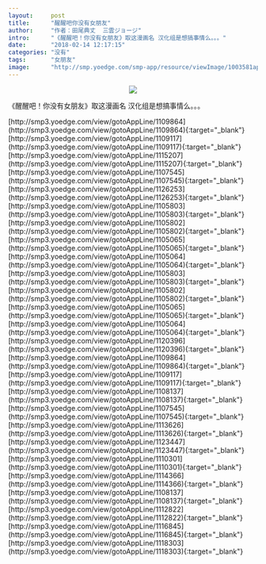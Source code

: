 ```yaml
---
layout:     post
title:      "醒醒吧你没有女朋友"
author:     "作者：田尾典丈  三雲ジョージ"
intro:      "《醒醒吧！你没有女朋友》取这漫画名 汉化组是想搞事情么。。。"
date:       "2018-02-14 12:17:15"
categories: "没有"
tags:       "女朋友"
image:      "http://smp.yoedge.com/smp-app/resource/viewImage/1003581appline.png"
---
```

<div style="text-align: center">
<p><img src="http://smp.yoedge.com/smp-app/resource/viewImage/1003581appline.png"/></p>
</div>
<p class="post-meta">
<span>《醒醒吧！你没有女朋友》取这漫画名 汉化组是想搞事情么。。。</span>
</p>
[http://smp3.yoedge.com/view/gotoAppLine/1109864](http://smp3.yoedge.com/view/gotoAppLine/1109864){:target="_blank"}
[http://smp3.yoedge.com/view/gotoAppLine/1109117](http://smp3.yoedge.com/view/gotoAppLine/1109117){:target="_blank"}
[http://smp3.yoedge.com/view/gotoAppLine/1115207](http://smp3.yoedge.com/view/gotoAppLine/1115207){:target="_blank"}
[http://smp3.yoedge.com/view/gotoAppLine/1107545](http://smp3.yoedge.com/view/gotoAppLine/1107545){:target="_blank"}
[http://smp3.yoedge.com/view/gotoAppLine/1126253](http://smp3.yoedge.com/view/gotoAppLine/1126253){:target="_blank"}
[http://smp3.yoedge.com/view/gotoAppLine/1105803](http://smp3.yoedge.com/view/gotoAppLine/1105803){:target="_blank"}
[http://smp3.yoedge.com/view/gotoAppLine/1105802](http://smp3.yoedge.com/view/gotoAppLine/1105802){:target="_blank"}
[http://smp3.yoedge.com/view/gotoAppLine/1105065](http://smp3.yoedge.com/view/gotoAppLine/1105065){:target="_blank"}
[http://smp3.yoedge.com/view/gotoAppLine/1105064](http://smp3.yoedge.com/view/gotoAppLine/1105064){:target="_blank"}
[http://smp3.yoedge.com/view/gotoAppLine/1105803](http://smp3.yoedge.com/view/gotoAppLine/1105803){:target="_blank"}
[http://smp3.yoedge.com/view/gotoAppLine/1105802](http://smp3.yoedge.com/view/gotoAppLine/1105802){:target="_blank"}
[http://smp3.yoedge.com/view/gotoAppLine/1105065](http://smp3.yoedge.com/view/gotoAppLine/1105065){:target="_blank"}
[http://smp3.yoedge.com/view/gotoAppLine/1105064](http://smp3.yoedge.com/view/gotoAppLine/1105064){:target="_blank"}
[http://smp3.yoedge.com/view/gotoAppLine/1120396](http://smp3.yoedge.com/view/gotoAppLine/1120396){:target="_blank"}
[http://smp3.yoedge.com/view/gotoAppLine/1109864](http://smp3.yoedge.com/view/gotoAppLine/1109864){:target="_blank"}
[http://smp3.yoedge.com/view/gotoAppLine/1109117](http://smp3.yoedge.com/view/gotoAppLine/1109117){:target="_blank"}
[http://smp3.yoedge.com/view/gotoAppLine/1108137](http://smp3.yoedge.com/view/gotoAppLine/1108137){:target="_blank"}
[http://smp3.yoedge.com/view/gotoAppLine/1107545](http://smp3.yoedge.com/view/gotoAppLine/1107545){:target="_blank"}
[http://smp3.yoedge.com/view/gotoAppLine/1113626](http://smp3.yoedge.com/view/gotoAppLine/1113626){:target="_blank"}
[http://smp3.yoedge.com/view/gotoAppLine/1123447](http://smp3.yoedge.com/view/gotoAppLine/1123447){:target="_blank"}
[http://smp3.yoedge.com/view/gotoAppLine/1110301](http://smp3.yoedge.com/view/gotoAppLine/1110301){:target="_blank"}
[http://smp3.yoedge.com/view/gotoAppLine/1114366](http://smp3.yoedge.com/view/gotoAppLine/1114366){:target="_blank"}
[http://smp3.yoedge.com/view/gotoAppLine/1108137](http://smp3.yoedge.com/view/gotoAppLine/1108137){:target="_blank"}
[http://smp3.yoedge.com/view/gotoAppLine/1112822](http://smp3.yoedge.com/view/gotoAppLine/1112822){:target="_blank"}
[http://smp3.yoedge.com/view/gotoAppLine/1116845](http://smp3.yoedge.com/view/gotoAppLine/1116845){:target="_blank"}
[http://smp3.yoedge.com/view/gotoAppLine/1118303](http://smp3.yoedge.com/view/gotoAppLine/1118303){:target="_blank"}


